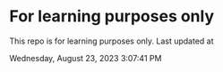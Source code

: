 # For learning purposes only
This repo is for learning purposes only.
Last updated at

Wednesday, August 23, 2023 3:07:41 PM

